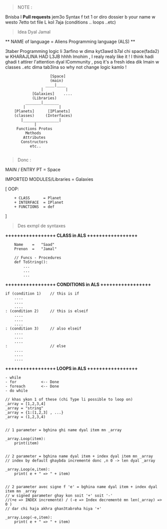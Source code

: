 > NOTE :

Bnisba l **Pull requests** jem3o Syntax f txt 1 or diro dossier b your name w westo 7etto txt file L kol 7aja (conditions .. loops ..etc)


> Idea Dyal Jamal


** NAME of language =  Aliens Programming language (ALS) **


3taber Programming logic li 3arfino w dima kyt3awd b7al chi space(fada2)
w KHARAJLINA HAD L3JB hhhh lmohim , I realy realy like it !
I think hadi ghadi t attirer l'attention dyal lCommunity , psq it's a fresh idea
dik lmain w classes ..etc dima tab3ina so why not change logic kamlo  !


```
                    [Space]
                    (main)
                  ____|____
				|          |
            [Galaxies]    ....
            (Libraries)
         _______|_______
        |               |
    [Planets]      [IPlanets]
    (classes)     (Interfaces)
       |________________|
             |
     Functions Protos
         Methods
        Attributes
       Constructors
           etc..
			
```
   
   

   
> Donc :


MAIN / ENTRY PT 			= Space

IMPORTED MODULES/Libraries 	= Galaxies

[
	OOP:
	
		+ CLASS      = Planet
		+ INTERFACE  = IPlanet
		+ FUNCTIONS  = def
]



> Des exmpl de syntaxes 


**+++++++++++++++++ CLASS in ALS +++++++++++++++++**

```Planet Person:
	Name 	= 	"Saad"
	Prenon 	=	"Jamal"

	// Funcs - Procedures
	def ToString():
		...
		...
		...	
```

**+++++++++++++++++ CONDITIONS in ALS +++++++++++++++++**
		
	if (condition 1) 	// this is if 
		....
		....
		....
	: (condition 2)		// this is elseif
		....
		....
		....
	: (condition 3)		// also elseif
		....
		....
		....
	:					// else
		....
		....
		....
	

**+++++++++++++++++ LOOPS in ALS +++++++++++++++++**

	- while
	- for			<-- Done
	- foreach		<-- Done
	- do while
	
	// khas ykon 1 of these (chi Type li possible to loop on)
	_array = [1,2,3,4]
	_array = "string"
	_array = {1:[1,2,3] , ...}
	_array = (1,2,3,4)
	
	
	// 1 parameter = bghina ghi name dyal item mn _array
	
	_array.Loop(item):
		print(item)
		
		
	// 2 parameter = bghina name dyal item + index dyal item mn _array
	// index by default ghaybda incrementé donc ,n 0 -> len dyal _array
	
	_array.Loop(e,item):
		print( e + " => " + item)


	// 2 parameter avec signe f 'e' = bghina name dyal item + index dyal item mn _array
	// w signed parameter ghay kon soit '+' soit '-'  
	//(+e => INDEX incrementé) / (-e => Index decrementé mn len(_array) => 0 )
	// dar chi haja akhra ghan3tabroha hiya '+'
	
	_array.Loop(-e,item):
		print( e + " => " + item)







